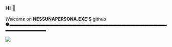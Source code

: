 ### Hi  👋
*Welcome* on **NESSUNAPERSONA.EXE'S** github
●▬▬▬▬▬▬▬▬▬▬▬▬▬▬▬▬▬▬▬▬▬▬▬▬▬▬▬▬▬▬▬▬▬▬▬▬▬▬▬▬▬▬▬▬


![](https://www.logistec.com/wp-content/uploads/2017/12/placeholder.png)
